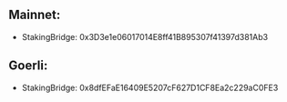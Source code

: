 ## Mainnet:
- StakingBridge: 0x3D3e1e06017014E8ff41B895307f41397d381Ab3


## Goerli:
- StakingBridge: 0x8dfEFaE16409E5207cF627D1CF8Ea2c229aC0FE3
